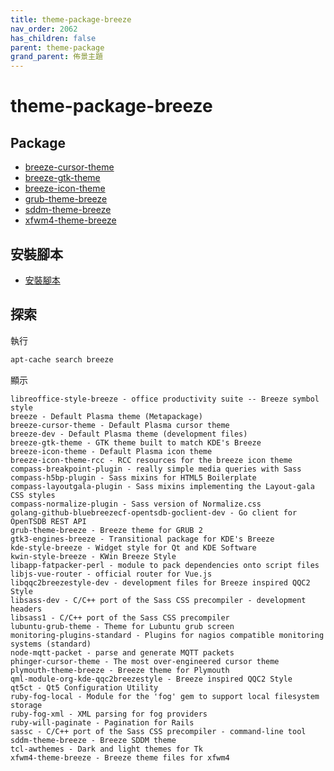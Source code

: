 ```yaml
---
title: theme-package-breeze
nav_order: 2062
has_children: false
parent: theme-package
grand_parent: 佈景主題
---
```



# theme-package-breeze


## Package

* [breeze-cursor-theme](https://packages.ubuntu.com/jammy/breeze-cursor-theme)
* [breeze-gtk-theme](https://packages.ubuntu.com/jammy/breeze-gtk-theme)
* [breeze-icon-theme](https://packages.ubuntu.com/jammy/breeze-icon-theme)
* [grub-theme-breeze](https://packages.ubuntu.com/jammy/grub-theme-breeze)
* [sddm-theme-breeze](https://packages.ubuntu.com/jammy/sddm-theme-breeze)
* [xfwm4-theme-breeze](https://packages.ubuntu.com/jammy/xfwm4-theme-breeze)


## 安裝腳本

* [安裝腳本](https://github.com/samwhelp/note-about-ubuntu/tree/gh-pages/_demo/adjustment/theme/breeze)


## 探索

執行

``` sh
apt-cache search breeze
```

顯示

```
libreoffice-style-breeze - office productivity suite -- Breeze symbol style
breeze - Default Plasma theme (Metapackage)
breeze-cursor-theme - Default Plasma cursor theme
breeze-dev - Default Plasma theme (development files)
breeze-gtk-theme - GTK theme built to match KDE's Breeze
breeze-icon-theme - Default Plasma icon theme
breeze-icon-theme-rcc - RCC resources for the breeze icon theme
compass-breakpoint-plugin - really simple media queries with Sass
compass-h5bp-plugin - Sass mixins for HTML5 Boilerplate
compass-layoutgala-plugin - Sass mixins implementing the Layout-gala CSS styles
compass-normalize-plugin - Sass version of Normalize.css
golang-github-bluebreezecf-opentsdb-goclient-dev - Go client for OpenTSDB REST API
grub-theme-breeze - Breeze theme for GRUB 2
gtk3-engines-breeze - Transitional package for KDE's Breeze
kde-style-breeze - Widget style for Qt and KDE Software
kwin-style-breeze - KWin Breeze Style
libapp-fatpacker-perl - module to pack dependencies onto script files
libjs-vue-router - official router for Vue.js
libqqc2breezestyle-dev - development files for Breeze inspired QQC2 Style
libsass-dev - C/C++ port of the Sass CSS precompiler - development headers
libsass1 - C/C++ port of the Sass CSS precompiler
lubuntu-grub-theme - Theme for Lubuntu grub screen
monitoring-plugins-standard - Plugins for nagios compatible monitoring systems (standard)
node-mqtt-packet - parse and generate MQTT packets
phinger-cursor-theme - The most over-engineered cursor theme
plymouth-theme-breeze - Breeze theme for Plymouth
qml-module-org-kde-qqc2breezestyle - Breeze inspired QQC2 Style
qt5ct - Qt5 Configuration Utility
ruby-fog-local - Module for the 'fog' gem to support local filesystem storage
ruby-fog-xml - XML parsing for fog providers
ruby-will-paginate - Pagination for Rails
sassc - C/C++ port of the Sass CSS precompiler - command-line tool
sddm-theme-breeze - Breeze SDDM theme
tcl-awthemes - Dark and light themes for Tk
xfwm4-theme-breeze - Breeze theme files for xfwm4
```
